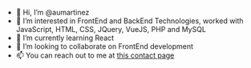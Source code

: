 - 👋 Hi, I’m @aumartinez
- 👀 I’m interested in FrontEnd and BackEnd Technologies, worked with JavaScript, HTML, CSS, JQuery, VueJS, PHP and MySQL
- 🌱 I’m currently learning React
- 💞️ I’m looking to collaborate on FrontEnd development
- 📫 You can reach out to me at [this contact page](https://aumartinez.github.io/#contact)

<!---
aumartinez/aumartinez is a ✨ special ✨ repository because its `README.md` (this file) appears on your GitHub profile.
You can click the Preview link to take a look at your changes.
--->
